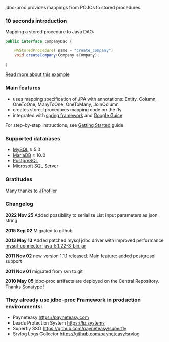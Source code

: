 jdbc-proc provides mappings from POJOs to stored procedures.

### 10 seconds introduction ###
Mapping a stored procedure to Java DAO:
```java
public interface CompanyDao {

    @AStoredProcedure( name = "create_company")
    void createCompany(Company aCompany);

}
```

[Read more about this example](https://github.com/payneteasy/jdbc-proc/wiki/ExampleCreateCompany)

### Main features ###
  * uses mapping specification of JPA with annotations: Entity, Column, OneToOne, ManyToOne, OneToMany, JoinColumn
  * creates stored procedures mapping code on the fly
  * integrated with [spring framework](http://www.springsource.org) and [Google Guice](https://github.com/google/guice)

For step-by-step instructions, see [Getting Started](https://github.com/payneteasy/jdbc-proc/wiki/GettingStarted) guide

### Supported databases ###
  * [MySQL](http://mysql.com) ≥ 5.0
  * [MariaDB](https://mariadb.org) ≥ 10.0 
  * [PostgreSQL](http://postgresql.org)
  * [Microsoft SQL Server](http://www.microsoft.com/sqlserver)

### Gratitudes ###
Many thanks to [JProfiler](http://www.ej-technologies.com/products/jprofiler/overview.html)

### Changelog ###

**2022 Nov 25** Added possibility to serialize List input parameters as json string

**2015 Sep 02** Migrated to github

**2013 May 13** Added patched mysql jdbc driver with improved performance [mysql-connector-java-5.1.22-3-bin.jar](https://github.com/payneteasy/jdbc-proc/blob/master/mysql-driver/mysql-connector-java-5.1.22-3-bin.jar?raw=true)

**2011 Nov 02** new version 1.1.1 released. Main feature: added postgresql support

**2011 Nov 01** migrated from svn to git

**2010 May 05** jdbc-proc artifacts are deployed on the Central Repository. Thanks Sonatype!

### They already use jdbc-proc Framework in production environments: ###

  * Payneteasy https://payneteasy.com
  * Leads Protection System https://lp.systems
  * Superfly SSO https://github.com/payneteasy/superfly
  * Srvlog Logs Collector https://github.com/payneteasy/srvlog

